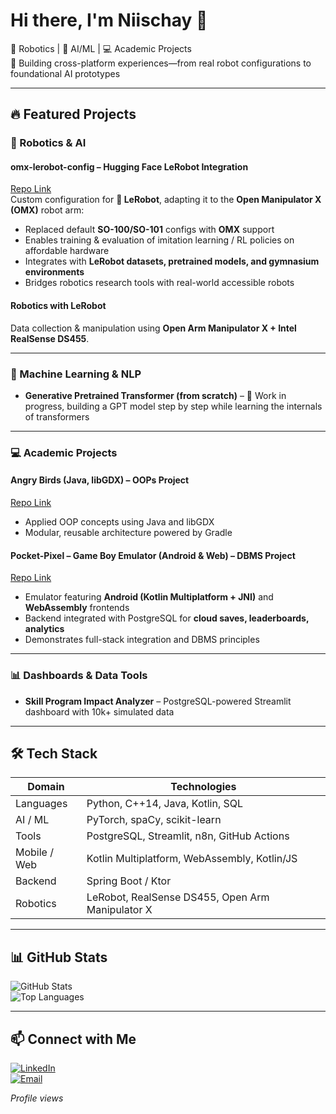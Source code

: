 # Hi there, I'm Niischay 👋

🤖 Robotics | 🧠 AI/ML | 💻 Academic Projects  
🌟 Building cross-platform experiences—from real robot configurations to foundational AI prototypes  

---

## 🔥 Featured Projects

### 🤖 Robotics & AI

#### omx-lerobot-config – Hugging Face LeRobot Integration  
[Repo Link](https://github.com/Niischay7/omx-lerobot-config)  
Custom configuration for **🤗 LeRobot**, adapting it to the **Open Manipulator X (OMX)** robot arm:  
- Replaced default **SO-100/SO-101** configs with **OMX** support  
- Enables training & evaluation of imitation learning / RL policies on affordable hardware  
- Integrates with **LeRobot datasets, pretrained models, and gymnasium environments**  
- Bridges robotics research tools with real-world accessible robots  

#### Robotics with LeRobot  
Data collection & manipulation using **Open Arm Manipulator X + Intel RealSense DS455**.  

---

### 🧠 Machine Learning & NLP

- **Generative Pretrained Transformer (from scratch)** – 🚧 Work in progress, building a GPT model step by step while learning the internals of transformers  

---

### 💻 Academic Projects

#### Angry Birds (Java, libGDX) – OOPs Project  
[Repo Link](https://github.com/Niischay7/AngryBirds)  
- Applied OOP concepts using Java and libGDX  
- Modular, reusable architecture powered by Gradle  

#### Pocket-Pixel – Game Boy Emulator (Android & Web) – DBMS Project  
[Repo Link](https://github.com/Niischay7/Pocket-Pixel)  
- Emulator featuring **Android (Kotlin Multiplatform + JNI)** and **WebAssembly** frontends  
- Backend integrated with PostgreSQL for **cloud saves, leaderboards, analytics**  
- Demonstrates full-stack integration and DBMS principles  

---

### 📊 Dashboards & Data Tools

- **Skill Program Impact Analyzer** – PostgreSQL-powered Streamlit dashboard with 10k+ simulated data  

---

## 🛠️ Tech Stack

| Domain       | Technologies                                    |
|--------------|--------------------------------------------------|
| Languages    | Python, C++14, Java, Kotlin, SQL                |
| AI / ML      | PyTorch, spaCy, scikit-learn                    |
| Tools        | PostgreSQL, Streamlit, n8n, GitHub Actions       |
| Mobile / Web | Kotlin Multiplatform, WebAssembly, Kotlin/JS     |
| Backend      | Spring Boot / Ktor                              |
| Robotics     | LeRobot, RealSense DS455, Open Arm Manipulator X |

---

## 📊 GitHub Stats

![GitHub Stats](https://github-readme-stats.vercel.app/api?username=Niischay7&show_icons=true&theme=tokyonight)  
![Top Languages](https://github-readme-stats.vercel.app/api/top-langs/?username=Niischay7&layout=compact&theme=tokyonight)

---

## 📫 Connect with Me

[![LinkedIn](https://img.shields.io/badge/-LinkedIn-0077B5?style=flat&logo=linkedin&logoColor=white)](https://www.linkedin.com/in/niischay-khade-333355289/)  
[![Email](https://img.shields.io/badge/-Email-D14836?style=flat&logo=gmail&logoColor=white)](mailto:nischay23352@iiitd.ac.in)

*Profile views*  
<img src="https://komarev.com/ghpvc/?username=Niischay7&style=flat-square&color=blue" alt=""/>
